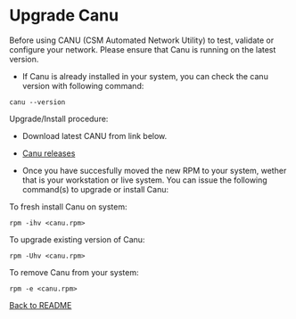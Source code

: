 # Upgrade Canu

Before using CANU (CSM Automated Network Utility) to test, validate or configure your network. Please ensure that Canu is running on the latest version. 

   * If Canu is already installed in your system, you can check the canu version with following command: 

```text
canu --version
```

Upgrade/Install procedure:

   * Download latest CANU from link below.  

   * [Canu releases](https://github.com/Cray-HPE/canu/releases)

   * Once you have succesfully moved the new RPM to your system, wether that is your workstation or live system. You can issue the following command(s) to upgrade or install Canu:   


To fresh install Canu on system: 

```text
rpm -ihv <canu.rpm>
```

To upgrade existing version of Canu: 

```text
rpm -Uhv <canu.rpm>
```

To remove Canu from your system: 

```text
rpm -e <canu.rpm>
```

[Back to README](index.md)

